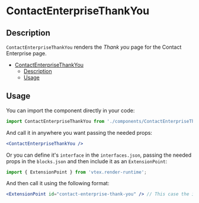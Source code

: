 # ContactEnterpriseThankYou

## Description

`ContactEnterpriseThankYou` renders the *Thank you* page for the Contact Enterprise page.

- [ContactEnterpriseThankYou](#contactenterprisethankyou)
  - [Description](#description)
  - [Usage](#usage)

## Usage
You can import the component directly in your code:
```js
import ContactEnterpriseThankYou from './components/ContactEnterpriseThankYou/index'
```

And call it in anywhere you want passing the needed props:

```jsx
<ContactEnterpriseThankYou />
```

Or you can define it's `interface` in the `interfaces.json`, passing the needed props in the `blocks.json`  and then include it as an `ExtensionPoint`:
```js
import { ExtensionPoint } from 'vtex.render-runtime';
```

And then call it using the following format:

```jsx
<ExtensionPoint id="contact-enterprise-thank-you" /> // This case the interface is called "contact-enterprise-thank-you"
```